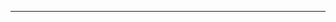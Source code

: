 <!--
CO_OP_TRANSLATOR_METADATA:
{
  "original_hash": "b12098603dc3061d3cdac77ecce93658",
  "translation_date": "2025-08-28T18:31:23+00:00",
  "source_file": "03-CoreGenerativeAITechniques/README.md",
  "language_code": "cs"
}
-->


---

